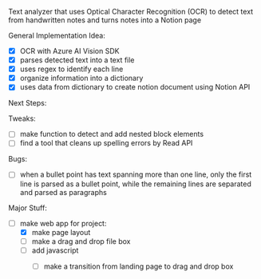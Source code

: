 Text analyzer that uses Optical Character Recognition (OCR) to detect text from handwritten notes and turns notes into a Notion page

General Implementation Idea:
- [x] OCR with Azure AI Vision SDK
- [x] parses detected text into a text file
- [x] uses regex to identify each line
- [x] organize information into a dictionary
- [x] uses data from dictionary to create notion document using Notion API

Next Steps:

Tweaks:
- [ ] make function to detect and add nested block elements
- [ ] find a tool that cleans up spelling errors by Read API 

Bugs:
- [ ] when a bullet point has text spanning more than one line, only the first line is parsed as a bullet point, while the remaining lines are separated and parsed as paragraphs

Major Stuff:
- [ ] make web app for project:
    - [x] make page layout
    - [ ] make a drag and drop file box
    - [ ] add javascript
        - [ ] make a transition from landing page to drag and drop box

